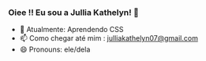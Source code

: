### Oiee !! Eu sou a Jullia Kathelyn! 👋

- 🌱 Atualmente: Aprendendo CSS
- 📫 Como chegar até mim : julliakathelyn07@gmail.com
- 😄 Pronouns: ele/dela
